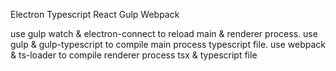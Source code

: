 Electron Typescript React Gulp Webpack

use gulp watch & electron-connect to reload main & renderer process.
use gulp & gulp-typescript to compile main process typescript file.
use webpack & ts-loader to compile renderer process tsx & typescript file